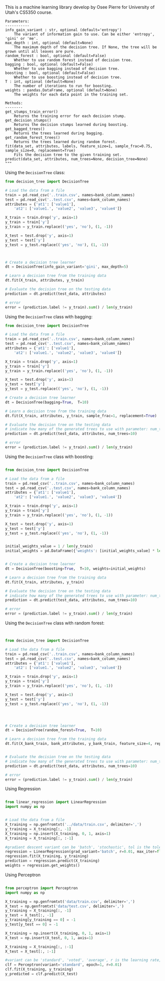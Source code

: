 This is a machine learning library develop by Osee Pierre for University of Utah's CS5350 course.

    Parameters:
    -----------
    info_gain_variant : str, optional (default='entropy')
        The variant of information gain to use. Can be either 'entropy', 'gini' or 'me'.
    max_depth : int, optional (default=None)
        The maximum depth of the decision tree. If None, the tree will be grown until all leaves are pure.
    random_forest : bool, optional (default=False)
        Whether to use random forest instead of decision tree.
    bagging : bool, optional (default=False)
        Whether to use bagging instead of decision tree.
    boosting : bool, optional (default=False)
        Whether to use boosting instead of decision tree.
    T : int, optional (default=None)
        The number of iterations to run for boosting.
    weights : pandas.DataFrame, optional (default=None)
        The weights for each data point in the training set.

    Methods:
    --------
    get_stumps_train_error()
        Returns the training error for each decision stump.
    get_decision_stumps()
        Returns the decision stumps learned during boosting.
    get_bagged_trees()
        Returns the trees learned during bagging.
    get_random_forest_trees()
        Returns the trees learned during random forest.
    fit(data_set, attributes, labels, feature_size=1, sample_frac=0.75, sample_size=0, replacement=True)
        Fits the decision tree to the given training set.
    predict(data_set, attributes, num_trees=None, decision_tree=None)
    """

Using the `DecisionTree` class:

```python
from decision_tree import DecisionTree

# Load the data from a file
train = pd.read_csv('..train.csv', names=bank_column_names)
test = pd.read_csv('..test.csv', names=bank_column_names)
attributes = {'at1': ['value1'],
    'at2': ['value1.', 'value2', 'value3', 'value4']}

X_train = train.drop('y', axis=1)
y_train = train['y']
y_train = y_train.replace(('yes', 'no'), (1, -1))

X_test = test.drop('y', axis=1)
y_test = test['y']
y_test = y_test.replace(('yes', 'no'), (1, -1))



# Create a decision tree learner
dt = DecisionTree(info_gain_variant='gini', max_depth=5)

# Learn a decision tree from the training data
dt.fit(X_train, attributes, y_train)

# Evaluate the decision tree on the testing data
prediction = dt.predict(test_data, attributes)

# error
error = (prediction.label != y_train).sum() / len(y_train)


```

Using the `DecisionTree` class with bagging:

```python
from decision_tree import DecisionTree

# Load the data from a file
train = pd.read_csv('..train.csv', names=bank_column_names)
test = pd.read_csv('..test.csv', names=bank_column_names)
attributes = {'at1': ['value1'],
    'at2': ['value1.', 'value2', 'value3', 'value4']}

X_train = train.drop('y', axis=1)
y_train = train['y']
y_train = y_train.replace(('yes', 'no'), (1, -1))

X_test = test.drop('y', axis=1)
y_test = test['y']
y_test = y_test.replace(('yes', 'no'), (1, -1))

# Create a decision tree learner
dt = DecisionTree(bagging=True,  T=10)

# Learn a decision tree from the training data
dt.fit(X_train, attributes, y_train, sample_frac=1, replacement=True)

# Evaluate the decision tree on the testing data
# indicate how many of the generated trees to use with parameter: num_trees
prediction = dt.predict(test_data, attributes, num_trees=10)

# error
error = (prediction.label != y_train).sum() / len(y_train)

```

Using the `DecisionTree` class with boosting:

```python

from decision_tree import DecisionTree

# Load the data from a file
train = pd.read_csv('..train.csv', names=bank_column_names)
test = pd.read_csv('..test.csv', names=bank_column_names)
attributes = {'at1': ['value1'],
    'at2': ['value1.', 'value2', 'value3', 'value4']}

X_train = train.drop('y', axis=1)
y_train = train['y']
y_train = y_train.replace(('yes', 'no'), (1, -1))

X_test = test.drop('y', axis=1)
y_test = test['y']
y_test = y_test.replace(('yes', 'no'), (1, -1))


initial_weights_value = 1 / len(y_train)
initial_weights = pd.DataFrame({'weights': [initial_weights_value] * len(y_train)})


# Create a decision tree learner
dt = DecisionTree(boosting=True,  T=10, weights=initial_weights)

# Learn a decision tree from the training data
dt.fit(X_train, attributes, y_train)

# Evaluate the decision tree on the testing data
# indicate how many of the generated trees to use with parameter: num_trees
prediction = dt.predict(test_data, attributes, num_trees=10)

# error
error = (prediction.label != y_train).sum() / len(y_train)


```

Using the `DecisionTree` class with random forest:

```python


from decision_tree import DecisionTree

# Load the data from a file
train = pd.read_csv('..train.csv', names=bank_column_names)
test = pd.read_csv('..test.csv', names=bank_column_names)
attributes = {'at1': ['value1'],
    'at2': ['value1.', 'value2', 'value3', 'value4']}

X_train = train.drop('y', axis=1)
y_train = train['y']
y_train = y_train.replace(('yes', 'no'), (1, -1))

X_test = test.drop('y', axis=1)
y_test = test['y']
y_test = y_test.replace(('yes', 'no'), (1, -1))




# Create a decision tree learner
dt = DecisionTree(random_forest=True,  T=10)

# Learn a decision tree from the training data
dt.fit(X_bank_train, bank_attributes, y_bank_train, feature_size=4, replacement=True, sample_frac=0.25)


# Evaluate the decision tree on the testing data
# indicate how many of the generated trees to use with parameter: num_trees
prediction = dt.predict(test_data, attributes, num_trees=10)

# error
error = (prediction.label != y_train).sum() / len(y_train)

```

Using Regression

```python

from linear_regression import LinearRegression
import numpy as np


# Load the data from a file
X_training = np.genfromtxt('../data/train.csv', delimiter=',')
y_training = X_training[:, -1]
X_training = np.insert(X_training, 0, 1, axis=1)
X_training = X_training[:, :-1]

#gradient descent variant can be 'batch', 'stochastic', tol is the tolerance for the stopping condition
regression = LinearRegression(grad_variant='batch', r=0.01, max_iter=float("inf"), tol=1e-6)
regression.fit(X_training, y_training)
prediction = regression.predict(X_training)
weights = regression.get_weights()

```

Using Perceptron

```python

from perceptron import Perceptron
import numpy as np

X_training = np.genfromtxt('data/train.csv', delimiter=',')
X_test = np.genfromtxt('data/test.csv', delimiter=',')
y_training = X_training[:, -1]
y_test = X_test[:, -1]
y_training[y_training == 0] = -1
y_test[y_test == 0] = -1

X_training = np.insert(X_training, 0, 1, axis=1)
X_test = np.insert(X_test, 0, 1, axis=1)

X_training = X_training[:, :-1]
X_test = X_test[:, :-1]

#variant can be 'standard', 'voted', 'average', r is the learning rate, epoch represents the number of iterations
clf = Perceptron(variant='standard', epoch=1, r=0.01)
clf.fit(X_training, y_training)
y_predicted = clf.predict(X_test)


```
